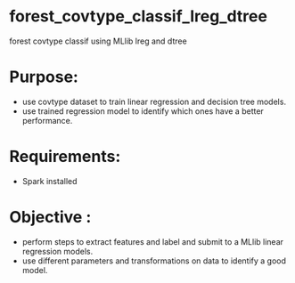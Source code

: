 # forest_covtype_classif_lreg_dtree
forest covtype classif using MLlib lreg and dtree

# Purpose:
- use covtype dataset to train linear regression and decision tree models.
- use trained regression model to identify which ones have a better performance.

# Requirements:
- Spark installed

# Objective :
- perform steps to extract features and label and submit to a MLlib linear regression models.
- use different parameters and transformations on data to identify a good model.

